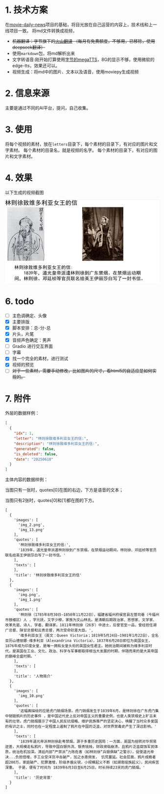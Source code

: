 # 1. 技术方案

在[movie-daily-news](https://github.com/deipss/moviepy-daily-news)项目的基础，将目光放在自己运营的内容上，技术线和上一线项目一致。
将md文件转换成视频，

- ~~机器翻译：字节旗下的[火山翻译](https://www.volcengine.com/docs/4640/65067)
  （每月有免费额度，不够用，已移除，使用deepseek翻译）~~
- 使用`markdown`包，将md解析出来
- 文字转语音:刚开始打算使用[字节的megaTTS](https://github.com/bytedance/MegaTTS3)，8G的显示不够，使用微软的edge-tts，效果还可以。
- 视频生成：将md中的图片、文本以及语音，使用moviepy生成视频

# 2. 信息来源

主要是通过不同的AI平台，提问，自己收集。

# 3. 使用

将每个视频的素材，放在`letters`目录下，每个素材的目录下，有对应的图片和文字素材。
每个素材的目录名，就是视频的名字。
每个素材的目录下，有对应的图片和文字素材。

# 4. 效果

以下生成的视频截图

![img.png](assets/img.png)

# 6. todo

- [ ] 主色调确定、头像
- [x] 主要排版
- [x] 脚本安排：总-分-总
- [x] 片头，片尾
- [x] 音频声色确定：男声
- [ ] Gradio 进行交互界面
- [ ] 字幕
- [x] 找一个完全的素材，进行测试
- [x] 视频的预览
- [ ] ~~对于一些素材，需要手动修改，比如图片的尺寸，看html5的自适应是如何实现的。~~

# 7. 附件

外层的数据样例：

```json
[
  {
    "idx": 1,
    "letter": "林则徐致维多利亚女王的信:",
    "description": "林则徐致维多利亚女王的信:",
    "generated": false,
    "is_deleted": false,
    "date": "20250610"
  }
]

```

主体内容的数据样例：

当图只有一张时，quotes[0]在图的右边，下方是语音的文本；

当图只有2张时，quotes[0]和[1]都在图的下方。

```text
[
  {
    'images': [
      'img_2.png',
      'img_13.png'
    ],
    'quotes': [
      '林则徐致维多利亚女王的信:',
      '1839年，道光皇帝派遣林则徐到广东禁烟。在禁烟运动期间，林则徐、邓廷桢等官员联名给英王伊丽莎白写了一封书信。'
    ],
    'texts': [
    ],
    'title': '林则徐致维多利亚女王的信'
  },
  {
    'images': [
      'img.png',
      'img_1.png'
    ],
    'quotes': [
      '林则徐（1785年8月30日—1850年11月22日），福建省福州府侯官县左营司巷（今福州市鼓楼区）人 ，字元抚，又字少穆，家族为文山林氏。是清朝后期政治家、思想家、文学家、改革先驱、诗人、学者、翻译家。1811年林则徐（26岁）中进士，后曾官至一品，曾经担任湖广总督、陕甘总督和云贵总督，两次受命钦差大臣。',
      '维多利亚女王（英文：Queen Victoria；1819年5月24日—1901年1月22日），全名亚历山德丽娜·维多利亚（Alexandrina Victoria），1837年6月20日即位为英国女王，1876年成为印度女皇，是唯一拥有女皇头衔的英国女性君主。她统治期间被称为维多利亚时代，是英国在工业、文化、政治、科学与军事都取得相当大发展的时期，伴随而来的是大英帝国的巅峰全盛时期。'
    ],
    'texts': [
    ],
    'title': '人物简介'
  },
  {
    'images': [
      'img_10.png'
    ],
    'quotes': [
      '这幅画描绘的应是虎门销烟场景。虎门销烟发生于1839年6月，是林则徐在广东虎门集中销毁鸦片的历史事件 ，是中国近代史上反对帝国主义的重要史例，也是人类禁烟史上旷古未有的壮举。虎门销烟展示了中国人民反抗侵略、维护民族尊严的坚定决心，唤醒了当时众多爱国的有识之士，同时也在一定程度上遏制了鸦片在中国的泛滥，对世界禁毒史产生了深远影响。'
    ],
    'texts': [
      '1839年道光帝派林则徐赴粤禁烟，源于多重历史困局：一方面，英国为扭转对华贸易逆差，大规模走私鸦片，导致中国白银外流、银贵钱贱，财政濒临崩溃，且鸦片泛滥腐蚀军民体质，统治危机加深。清廷内部“严禁派”力陈危害（如林则徐“兵银俱缺”之警示），促使道光帝决...负担倍增，手工业受洋货冲击破产，加之水患频发， 饥荒蔓延。社会层面，鸦片成瘾者超200万，家庭破产、犯罪激增，阶级矛盾尖锐，小规模起义不断（如湖南瑶族起义），民间疾苦深重。 于是，便有了时间为 1839年6月3日至6月25日，时长持续23天的虎门销烟。'
    ],
    'title': '历史背景'
  }
]

```

